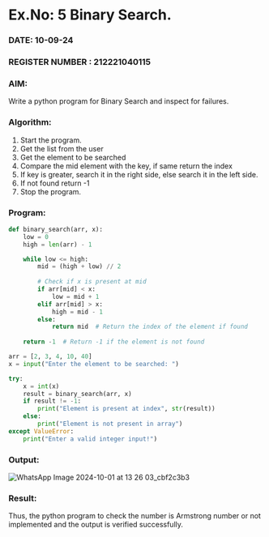 # Ex.No: 5 Binary Search.
### DATE: 10-09-24                                                                       
### REGISTER NUMBER : 212221040115

### AIM: 
Write a python program for Binary Search and inspect for failures.

### Algorithm:
1. Start the program. 
2. Get the list from the user 
3. Get the element to be searched 
4. Compare the mid element with the key, if same return the index 
5. If key is greater, search it in the right side, else search it in the left side. 
6. If not found return -1 
7. Stop the program.

### Program:

```py
def binary_search(arr, x):
    low = 0
    high = len(arr) - 1

    while low <= high:
        mid = (high + low) // 2
        
        # Check if x is present at mid
        if arr[mid] < x:
            low = mid + 1
        elif arr[mid] > x:
            high = mid - 1
        else:
            return mid  # Return the index of the element if found
    
    return -1  # Return -1 if the element is not found

arr = [2, 3, 4, 10, 40]
x = input("Enter the element to be searched: ")

try:
    x = int(x)
    result = binary_search(arr, x)
    if result != -1:
        print("Element is present at index", str(result))
    else:
        print("Element is not present in array")
except ValueError:
    print("Enter a valid integer input!")

```

### Output:

![WhatsApp Image 2024-10-01 at 13 26 03_cbf2c3b3](https://github.com/user-attachments/assets/8e87ec25-e091-44c4-8a48-a8548fc468a6)

### Result:
Thus, the python program to check the number is Armstrong number or not implemented and the output is verified successfully.


